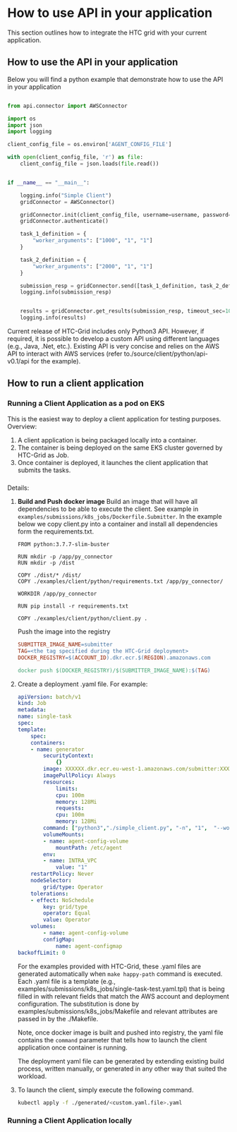 # How to use API in your application

This section outlines how to integrate the HTC grid with your current application.
## How to use the API in your application
Below you will find a python example that demonstrate how to use the API in your application
```Python

from api.connector import AWSConnector

import os
import json
import logging

client_config_file = os.environ['AGENT_CONFIG_FILE']

with open(client_config_file, 'r') as file:
    client_config_file = json.loads(file.read())


if __name__ == "__main__":

    logging.info("Simple Client")
    gridConnector = AWSConnector()

    gridConnector.init(client_config_file, username=username, password=password)
    gridConnector.authenticate()

    task_1_definition = {
        "worker_arguments": ["1000", "1", "1"]
    }

    task_2_definition = {
        "worker_arguments": ["2000", "1", "1"]
    }

    submission_resp = gridConnector.send([task_1_definition, task_2_definition])
    logging.info(submission_resp)


    results = gridConnector.get_results(submission_resp, timeout_sec=100)
    logging.info(results)
```

Current release of HTC-Grid includes only Python3 API. However, if required, it is possible to develop a custom API using different languages (e.g., Java, .Net, etc.). Existing API is very concise and relies on the AWS API to interact with AWS services (refer to./source/client/python/api-v0.1/api for the example).

## How to run a client application
### Running a Client Application as a pod on EKS

This is the easiest way to deploy a client application for testing purposes. Overview:
1. A client application is being packaged locally into a container.
2. The container is being deployed on the same EKS cluster governed by HTC-Grid as Job.
3. Once container is deployed, it launches the client application that submits the tasks.

#####
Details:
1. **Build and Push docker image** Build an image that will have all dependencies to be able to execute the client. See example in `examples/submissions/k8s_jobs/Dockerfile.Submitter`.
   In the example below we copy client.py into a container and install all dependencies form the requirements.txt.

    ```Docker
    FROM python:3.7.7-slim-buster

    RUN mkdir -p /app/py_connector
    RUN mkdir -p /dist

    COPY ./dist/* /dist/
    COPY ./examples/client/python/requirements.txt /app/py_connector/

    WORKDIR /app/py_connector

    RUN pip install -r requirements.txt

    COPY ./examples/client/python/client.py .
    ```

   Push the image into the registry

    ```Makefile
    SUBMITTER_IMAGE_NAME=submitter
    TAG=<the tag specified during the HTC-Grid deployment>
    DOCKER_REGISTRY=$(ACCOUNT_ID).dkr.ecr.$(REGION).amazonaws.com

    docker push $(DOCKER_REGISTRY)/$(SUBMITTER_IMAGE_NAME):$(TAG)
    ```
2. Create a deployment .yaml file. For example:

    ```yaml
    apiVersion: batch/v1
    kind: Job
    metadata:
    name: single-task
    spec:
    template:
        spec:
        containers:
        - name: generator
            securityContext:
                {}
            image: XXXXXX.dkr.ecr.eu-west-1.amazonaws.com/submitter:XXXX
            imagePullPolicy: Always
            resources:
                limits:
                cpu: 100m
                memory: 128Mi
                requests:
                cpu: 100m
                memory: 128Mi
            command: ["python3","./simple_client.py", "-n", "1",  "--worker_arguments", "1000 1 1","--job_size","1","--job_batch_size","1","--log","warning"]
            volumeMounts:
            - name: agent-config-volume
                mountPath: /etc/agent
            env:
            - name: INTRA_VPC
                value: "1"
        restartPolicy: Never
        nodeSelector:
            grid/type: Operator
        tolerations:
        - effect: NoSchedule
            key: grid/type
            operator: Equal
            value: Operator
        volumes:
            - name: agent-config-volume
            configMap:
                name: agent-configmap
    backoffLimit: 0
    ```

   For the examples provided with HTC-Grid, these .yaml files are generated automatically when `make happy-path` command is executed. Each .yaml file is a template (e.g., examples/submissions/k8s_jobs/single-task-test.yaml.tpl) that is being filled in with relevant fields that match the AWS account and deployment configuration. The substitution is done by examples/submissions/k8s_jobs/Makefile and relevant attributes are passed in by the ./Makefile.

   Note, once docker image is built and pushed into registry, the yaml file contains the ``command`` parameter that tells how to launch the client application once container is running.

   The deployment yaml file can be generated by extending existing build process, written manually, or generated in any other way that suited the workload.

3. To launch the client, simply execute the following command.

    ```Bash
    kubectl apply -f ./generated/<custom.yaml.file>.yaml
    ```

### Running a Client Application locally

<TODO>
